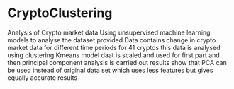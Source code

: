 # CryptoClustering
Analysis of Crypto market data
Using unsupervised machine learning models to analyse the dataset provided 
Data contains change in crypto market data for different time periods for 41 cryptos
this data is analysed using clustering Kmeans model
daat is scaled and used for first part and then principal component analysis is carried out 
results show that PCA can be used instead of original data set which uses less features but gives equally accurate results

